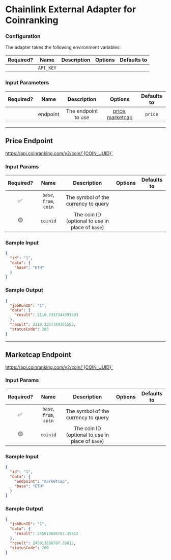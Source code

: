 # Chainlink External Adapter for Coinranking

### Configuration

The adapter takes the following environment variables:

| Required? |   Name    | Description | Options | Defaults to |
| :-------: | :-------: | :---------: | :-----: | :---------: |
|           | `API_KEY` |             |         |             |

### Input Parameters

| Required? |   Name   |     Description     |                          Options                           | Defaults to |
| :-------: | :------: | :-----------------: | :--------------------------------------------------------: | :---------: |
|           | endpoint | The endpoint to use | [price](#Price-Endpoint), [marketcap](#Marketcap-Endpoint) |   `price`   |

---

## Price Endpoint

https://api.coinranking.com/v2/coin/`{COIN_UUID}`

### Input Params

| Required? |          Name          |                   Description                    | Options | Defaults to |
| :-------: | :--------------------: | :----------------------------------------------: | :-----: | :---------: |
|    ✅     | `base`, `from`, `coin` |       The symbol of the currency to query        |         |             |
|    🟡     |        `coinid`        | The coin ID (optional to use in place of `base`) |         |             |

### Sample Input

```json
{
  "id": "1",
  "data": {
    "base": "ETH"
  }
}
```

### Sample Output

```json
{
  "jobRunID": "1",
  "data": {
    "result": 2110.2357344391503
  },
  "result": 2110.2357344391503,
  "statusCode": 200
}
```

---

## Marketcap Endpoint

https://api.coinranking.com/v2/coin/`{COIN_UUID}`

### Input Params

| Required? |          Name          |                   Description                    | Options | Defaults to |
| :-------: | :--------------------: | :----------------------------------------------: | :-----: | :---------: |
|    ✅     | `base`, `from`, `coin` |       The symbol of the currency to query        |         |             |
|    🟡     |        `coinid`        | The coin ID (optional to use in place of `base`) |         |             |

### Sample Input

```json
{
  "id": "1",
  "data": {
    "endpoint": "marketcap",
    "base": "ETH"
  }
}
```

### Sample Output

```json
{
  "jobRunID": "1",
  "data": {
    "result": 245013696787.35812
  },
  "result": 245013696787.35812,
  "statusCode": 200
}
```
